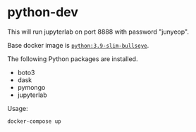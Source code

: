# python-dev

This will run jupyterlab on port 8888 with password "junyeop".

Base docker image is [`python:3.9-slim-bullseye`](https://hub.docker.com/_/python).

The following Python packages are installed.
- boto3
- dask
- pymongo
- jupyterlab

Usage:

    docker-compose up
